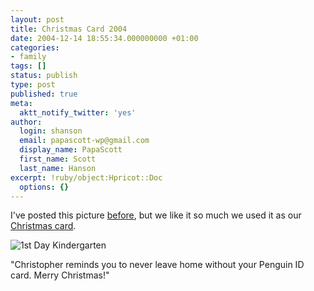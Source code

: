 ```yaml
---
layout: post
title: Christmas Card 2004
date: 2004-12-14 18:55:34.000000000 +01:00
categories:
- family
tags: []
status: publish
type: post
published: true
meta:
  aktt_notify_twitter: 'yes'
author:
  login: shanson
  email: papascott-wp@gmail.com
  display_name: PapaScott
  first_name: Scott
  last_name: Hanson
excerpt: !ruby/object:Hpricot::Doc
  options: {}
---
```

<p>I've posted this picture <a title="PapaScott: 1st Day Kindergarten" href="https://www.papascott.de/archives/2004/08/05/1st-day-kindergarten/">before</a>, but we like it so much we used it as our <a title="NetPost CardStore Personal Connect" href="http://www.cardstore.com/asp/usps/">Christmas card</a>.</p>
<p><img src="https://www.papascott.de/wordpress/wp-content/uploads/2004/12/crh_1stdaykg.jpg" alt="1st Day Kindergarten" /></p>
<p>"Christopher reminds you to never leave home without your Penguin ID card. Merry Christmas!"</p>

